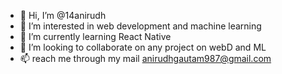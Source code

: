 - 👋 Hi, I’m @14anirudh
- 👀 I’m interested in web development and machine learning
- 🌱 I’m currently learning React Native
- 💞️ I’m looking to collaborate on any project on webD and ML
- 📫 reach me through my mail anirudhgautam987@gmail.com

<!---
14anirudh/14anirudh is a ✨ special ✨ repository because its `README.md` (this file) appears on your GitHub profile.
You can click the Preview link to take a look at your changes.
--->
